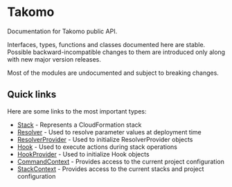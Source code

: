 # Takomo

Documentation for Takomo public API.

Interfaces, types, functions and classes documented here are stable. Possible backward-incompatible changes to them are introduced only along with new major version releases.

Most of the modules are undocumented and subject to breaking changes.

## Quick links

Here are some links to the most important types:

- [Stack](interfaces/stacks_model_src.Stack.html) - Represents a CloudFormation stack
- [Resolver](interfaces/stacks_model_src.Resolver.html) - Used to resolve parameter values at deployment time
- [ResolverProvider](interfaces/stacks_model_src.ResolverProvider.html) - Used to initialize ResolverProvider objects
- [Hook](interfaces/stacks_model_src.Hook.html) - Used to execute actions during stack operations
- [HookProvider](interfaces/stacks_model_src.HookProvider.html) - Used to initialize Hook objects
- [CommandContext](interfaces/core_src.CommandContext.html) - Provides access to the current project configuration
- [StackContext](interfaces/stacks_model_src.StacksContext.html) - Provides access to the current stacks and project configuration


